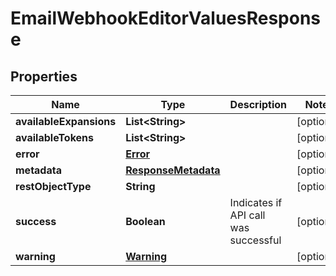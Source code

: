 

# EmailWebhookEditorValuesResponse


## Properties

| Name | Type | Description | Notes |
|------------ | ------------- | ------------- | -------------|
|**availableExpansions** | **List&lt;String&gt;** |  |  [optional] |
|**availableTokens** | **List&lt;String&gt;** |  |  [optional] |
|**error** | [**Error**](Error.md) |  |  [optional] |
|**metadata** | [**ResponseMetadata**](ResponseMetadata.md) |  |  [optional] |
|**restObjectType** | **String** |  |  [optional] |
|**success** | **Boolean** | Indicates if API call was successful |  [optional] |
|**warning** | [**Warning**](Warning.md) |  |  [optional] |



